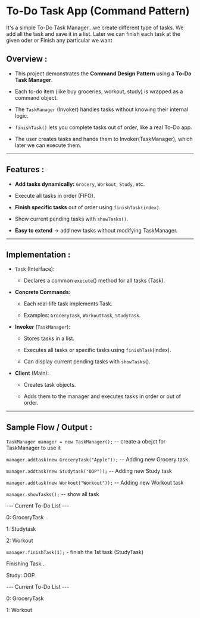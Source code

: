 # To-Do Task App (Command Pattern)

It's a simple To-Do Task Manager...we create different type of tasks. We add all the task and save it in a list. Later we can finish each task at the given oder or Finish any particular we want



## Overview :

* This project demonstrates the **Command Design Pattern** using a **To-Do Task Manager**.

* Each to-do item (like buy groceries, workout, study) is wrapped as a command object.

* The `TaskManager` (Invoker) handles tasks without knowing their internal logic.

* `finishTask()` lets you complete tasks out of order, like a real To-Do app.

* The user creates tasks and hands them to Invoker(TaskManager), which later we can execute them.

---

## Features :

* **Add tasks dynamically:** `Grocery`, `Workout`, `Study`, etc.

* Execute all tasks in order (FIFO).

* **Finish specific tasks** out of order using `finishTask(index)`.

* Show current pending tasks with `showTasks()`.

* **Easy to extend** → add new tasks without modifying TaskManager.

---

## Implementation :

* `Task` (Interface):

  * Declares a common `execute`() method for all tasks (Task).

* **Concrete Commands:**

  * Each real-life task implements Task.

  * Examples: `GroceryTask`, `WorkoutTask`, `StudyTask`.

* **Invoker** (`TaskManager`):

  * Stores tasks in a list.

  * Executes all tasks or specific tasks using `finishTask`(index).

  * Can display current pending tasks with `showTasks`().

* **Client** (Main):

  * Creates task objects.

  * Adds them to the manager and executes tasks in order or out of order.

---

## Sample Flow / Output :

`TaskManager manager = new TaskManager();` -- create a obejct for TaskManager to use it

`manager.addtask(new GroceryTask("Apple"));` -- Adding new Grocery task

`manager.addtask(new Studytask("OOP"));` -- Adding new Study task

`manager.addtask(new Workout("Workout"));` -- Adding new Workout task

`manager.showTasks();` -- show all task

--- Current To-Do List ---

0: GroceryTask

1: Studytask

2: Workout

`manager.finishTask(1);` - finish the 1st task (StudyTask)

Finishing Task...

Study: OOP

--- Current To-Do List ---

0: GroceryTask

1: Workout
